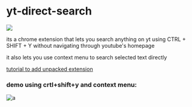 # yt-direct-search
![](https://cdn3.iconfinder.com/data/icons/pixel-social-media-2/16/Youtube-128.png)

its a chrome extension that lets you search anything on yt using CTRL + SHIFT + Y without navigating through youtube's homepage

it also lets you use context menu to search selected text directly

[tutorial to add unpacked extension](https://www.youtube.com/watch?v=oswjtLwCUqg)

### demo using crtl+shift+y and context menu:

![a](demo.gif)

